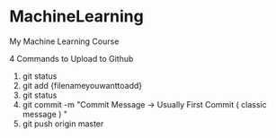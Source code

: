 # MachineLearning

My Machine Learning Course

4 Commands to Upload to Github

1. git status
2. git add {filenameyouwanttoadd}
3. git status
4. git commit -m "Commit Message -> Usually First Commit ( classic message ) "
5. git push origin master
